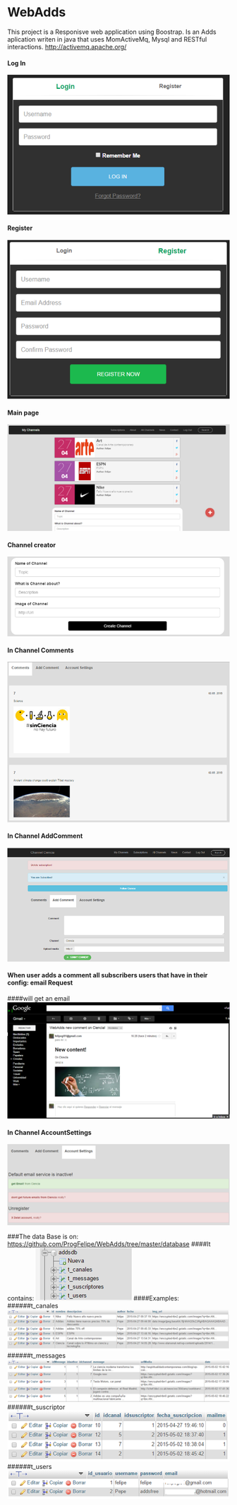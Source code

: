 # WebAdds
This project is a Responisve web application using Boostrap.
Is an Adds aplication writen in java that uses MomActiveMq, Mysql and RESTful interactions.
http://activemq.apache.org/
#### Log In

![alt tag](https://raw.githubusercontent.com/ProgFelipe/WebAdds/master/examples/LogIn.PNG)
#### Register
![alt tag](https://raw.githubusercontent.com/ProgFelipe/WebAdds/master/examples/Register.PNG)
#### Main page
![alt tag](https://raw.githubusercontent.com/ProgFelipe/WebAdds/master/examples/main.PNG)
#### Channel creator
![alt tag](https://raw.githubusercontent.com/ProgFelipe/WebAdds/master/examples/channelCreator.PNG)
#### In Channel Comments
![alt tag](https://raw.githubusercontent.com/ProgFelipe/WebAdds/master/examples/comments.PNG)
#### In Channel AddComment
![alt tag](https://raw.githubusercontent.com/ProgFelipe/WebAdds/master/examples/InChannel.PNG)
#### When user adds a comment all subscribers users that have in their config: email Request
####will get an email
![alt tag](https://raw.githubusercontent.com/ProgFelipe/WebAdds/master/examples/emailSend.PNG)
#### In Channel AccountSettings
![alt tag](https://raw.githubusercontent.com/ProgFelipe/WebAdds/master/examples/account.PNG)


###The data Base is on:
https://github.com/ProgFelipe/WebAdds/tree/master/database
####It contains:
![alt tag](https://raw.githubusercontent.com/ProgFelipe/WebAdds/master/examples/database.PNG)
####Examples:
######t_canales
![alt tag](https://raw.githubusercontent.com/ProgFelipe/WebAdds/master/examples/t_canales.PNG)
######t_messages
![alt tag](https://raw.githubusercontent.com/ProgFelipe/WebAdds/master/examples/messages.PNG)
######t_suscriptor
![alt tag](https://raw.githubusercontent.com/ProgFelipe/WebAdds/master/examples/t_suscrptor.PNG)
######t_users
![alt tag](https://raw.githubusercontent.com/ProgFelipe/WebAdds/master/examples/t_users.PNG)
